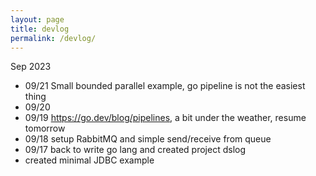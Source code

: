 ```yaml
---
layout: page
title: devlog
permalink: /devlog/
---
```


Sep 2023
- 09/21 Small bounded parallel example, go pipeline is not the easiest thing 
- 09/20 
- 09/19 https://go.dev/blog/pipelines, a bit under the weather, resume tomorrow
- 09/18 setup RabbitMQ and simple send/receive from queue
- 09/17 back to write go lang and created project dslog 
- created minimal JDBC example
